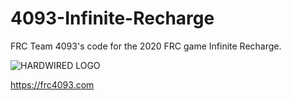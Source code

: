 ﻿# 4093-Infinite-Recharge
FRC Team 4093's code for the 2020 FRC game Infinite Recharge.

![HARDWIRED LOGO](http://frc4093.com/wp-content/uploads/2018/12/robologo.png)

https://frc4093.com
